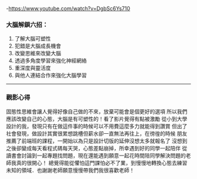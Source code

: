 
 -https://www.youtube.com/watch?v=DgbSc6Ys710

### 大腦解鎖六招：

1. 了解大腦可塑性
2. 犯錯是大腦成長機會
3. 改變思維來改變大腦
4. 透過多角度學習來強化神經網絡
5. 重深度與靈活度
6. 與他人連結合作來強化大腦學習

---

### 觀影心得


固態性思維會讓人覺得好像自己做的不來，放棄可能會是個更好的選項
所以我們應該改變自己的心態，大腦是有可塑性的！看了影片覺得有點被激勵
從小到大學設計的我，發現只有在做這件事的時候可以不用費這麼多力就能得到讚賞
但出了社會發現，做設計其實很累想跳槽但薪水卻一直無法再往上，在徬徨的時候
朋友推薦了前端班的課程，一開始以為只是設計切版的延伸沒想太多就報名了
沒想到之後卻變成每天看程式碼每天哭，心態差點崩掉，所幸遇到好的同學一起陪伴
從讀書會討論到一起專題找問題，現在還能遇到願意一起花時間陪同學解決問題的老師我真的很開心！
總覺得能從懼怕這門課怕必不了業，到慢慢地轉換心態去練習未知的領域．也謝謝老師願意慢慢帶我們我很喜歡老師！
